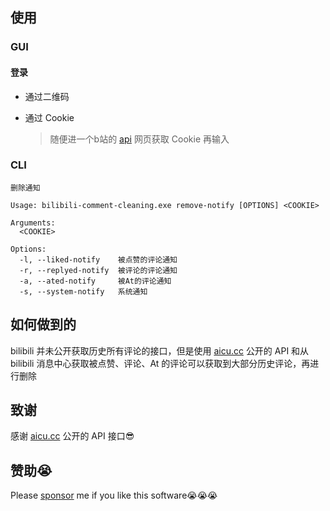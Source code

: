 ## 使用

### GUI

#### 登录

- 通过二维码
- 通过 Cookie
    
    > 随便进一个b站的 [api](https://api.bilibili.com/x/msgfeed/reply?platform=web&build=0&mobi_app=web) 网页获取 Cookie 再输入

### CLI

```
删除通知

Usage: bilibili-comment-cleaning.exe remove-notify [OPTIONS] <COOKIE>

Arguments:
  <COOKIE>

Options:
  -l, --liked-notify    被点赞的评论通知
  -r, --replyed-notify  被评论的评论通知
  -a, --ated-notify     被At的评论通知
  -s, --system-notify   系统通知
```

## 如何做到的

bilibili 并未公开获取历史所有评论的接口，但是使用 [aicu.cc](https://www.aicu.cc/) 公开的 API 和从 bilibili 消息中心获取被点赞、评论、At 的评论可以获取到大部分历史评论，再进行删除

## 致谢

感谢 [aicu.cc](https://www.aicu.cc/) 公开的 API 接口😎

## 赞助😭

Please [sponsor](https://rarebox.pages.dev/sponsor_own) me if you like this software😭😭😭
